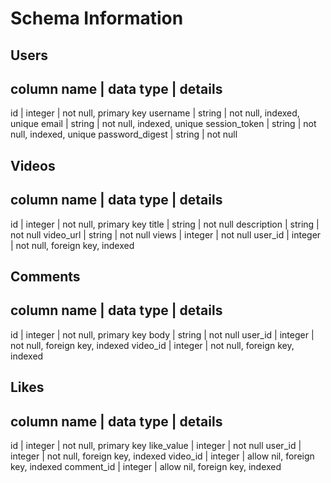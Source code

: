 # Schema Information

## Users
column name     | data type | details
-------------------------------------------------------
id              | integer   | not null, primary key
username        | string    | not null, indexed, unique
email           | string    | not null, indexed, unique
session_token   | string    | not null, indexed, unique
password_digest | string    | not null

## Videos
column name     | data type | details
-------------------------------------------------------
id              | integer   | not null, primary key
title           | string    | not null
description     | string    | not null
video_url       | string    | not null
views           | integer   | not null
user_id         | integer   | not null, foreign key, indexed

## Comments
column name     | data type | details
-------------------------------------------------------
id              | integer   | not null, primary key
body            | string    | not null
user_id         | integer   | not null, foreign key, indexed
video_id        | integer   | not null, foreign key, indexed

## Likes
column name     | data type | details
-------------------------------------------------------
id              | integer   | not null, primary key
like_value      | integer   | not null
user_id         | integer   | not null, foreign key, indexed
video_id        | integer   | allow nil, foreign key, indexed
comment_id      | integer   | allow nil, foreign key, indexed
